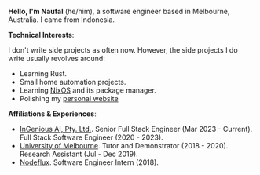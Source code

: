 **Hello, I'm Naufal** (he/him), a software engineer based in Melbourne, Australia. I came from Indonesia.

**Technical Interests**:

I don't write side projects as often now. However, the side projects I do write usually revolves around: 

- Learning Rust.
- Small home automation projects.
- Learning [NixOS](https://github.com/NixOS/nixpkgs) and its package manager.
- Polishing my [personal website](https://naufik.net)

**Affiliations & Experiences**:

- [InGenious AI, Pty. Ltd.](https://ingenious.ai). Senior Full Stack Engineer (Mar 2023 - Current). Full Stack Software Engineer (2020 - 2023).
- [University of Melbourne](https://unimelb.edu.au). Tutor and Demonstrator (2018 - 2020). Research Assistant (Jul - Dec 2019).
- [Nodeflux](https://nodeflux.io). Software Engineer Intern (2018).
